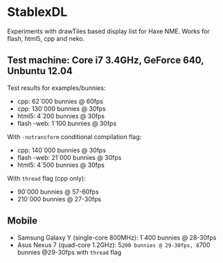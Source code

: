 StablexDL
=========

Experiments with drawTiles based display list for Haxe NME.
Works for flash, html5, cpp and neko.


Test machine: Core i7 3.4GHz, GeForce 640, Unbuntu 12.04
------------------------------

Test results for examples/bunnies:

* cpp:        62`000 bunnies @ 60fps
* cpp:        130`000 bunnies @ 30fps
* html5:      4`200  bunnies @ 30fps
* flash -web: 1`100  bunnies @ 30fps

With `-notransform` conditional compilation flag:

* cpp:        140`000 bunnies @ 30fps
* flash -web: 21`000  bunnies @ 30fps
* html5:      4`500   bunnies @ 30fps

With `thread` flag (cpp only):

* 90`000 bunnies @ 57-60fps
* 210`000 bunnies @ 27-30fps


Mobile
------------------------------

* Samsung Galaxy Y (single-core 800MHz):  1`400 bunnies @ 28-30fps
* Asus Nexus 7 (quad-core 1.2GHz):        5`200 bunnies @ 29-30fps, 8`700 bunnies @29-30fps with `thread` flag